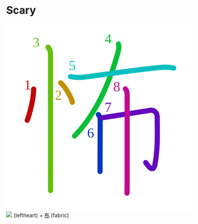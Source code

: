 # Scary
![怖](../kanji-colorize/6016.svg)
[![](http://www.kanjidamage.com/assets/radsmall/heartleft-042206e623366c5af4ceb06fc7c22311edc86e29e45f230326971c638d995d15.jpg)](http://www.kanjidamage.com/kanji/98-heart-%E5%BF%83) (leftheart) + [布](布.md) (fabric)